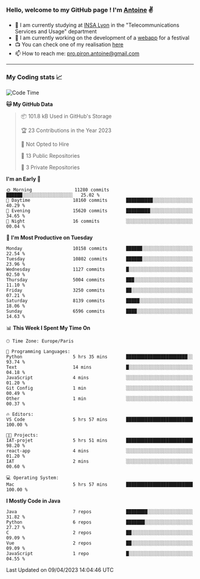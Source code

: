 ### Hello, welcome to my GitHub page ! I'm [Antoine](https://github.com/AntoinePiron) ✌️

- 🌱 I am currently studying at [INSA Lyon](https://www.insa-lyon.fr) in the "Telecommunications Services and Usage" department
- 🔭 I am currently working on the development of a [webapp](https://github.com/24HeuresINSA/Overbookd) for a festival
- 📺 You can check one of my realisation [here](https://astustc.fr)
- 📫 How to reach me: [pro.piron.antoine@gmail.com](mailto:pro.piron.antoine@gmail.com)

---

### My Coding stats 📈
<!--START_SECTION:waka-->
![Code Time](http://img.shields.io/badge/Code%20Time-71%20hrs%2015%20mins-blue)

**🐱 My GitHub Data** 

> 📦 101.8 kB Used in GitHub's Storage 
 > 
> 🏆 23 Contributions in the Year 2023
 > 
> 🚫 Not Opted to Hire
 > 
> 📜 13 Public Repositories 
 > 
> 🔑 3 Private Repositories 
 > 
**I'm an Early 🐤** 

```text
🌞 Morning                11280 commits       ██████░░░░░░░░░░░░░░░░░░░   25.02 % 
🌆 Daytime                18160 commits       ██████████░░░░░░░░░░░░░░░   40.29 % 
🌃 Evening                15620 commits       █████████░░░░░░░░░░░░░░░░   34.65 % 
🌙 Night                  16 commits          ░░░░░░░░░░░░░░░░░░░░░░░░░   00.04 % 
```
📅 **I'm Most Productive on Tuesday** 

```text
Monday                   10158 commits       ██████░░░░░░░░░░░░░░░░░░░   22.54 % 
Tuesday                  10802 commits       ██████░░░░░░░░░░░░░░░░░░░   23.96 % 
Wednesday                1127 commits        █░░░░░░░░░░░░░░░░░░░░░░░░   02.50 % 
Thursday                 5004 commits        ███░░░░░░░░░░░░░░░░░░░░░░   11.10 % 
Friday                   3250 commits        ██░░░░░░░░░░░░░░░░░░░░░░░   07.21 % 
Saturday                 8139 commits        █████░░░░░░░░░░░░░░░░░░░░   18.06 % 
Sunday                   6596 commits        ████░░░░░░░░░░░░░░░░░░░░░   14.63 % 
```


📊 **This Week I Spent My Time On** 

```text
🕑︎ Time Zone: Europe/Paris

💬 Programming Languages: 
Python                   5 hrs 35 mins       ███████████████████████░░   93.74 % 
Text                     14 mins             █░░░░░░░░░░░░░░░░░░░░░░░░   04.18 % 
JavaScript               4 mins              ░░░░░░░░░░░░░░░░░░░░░░░░░   01.20 % 
Git Config               1 min               ░░░░░░░░░░░░░░░░░░░░░░░░░   00.49 % 
Other                    1 min               ░░░░░░░░░░░░░░░░░░░░░░░░░   00.37 % 

🔥 Editors: 
VS Code                  5 hrs 57 mins       █████████████████████████   100.00 % 

🐱‍💻 Projects: 
IAT-projet               5 hrs 51 mins       █████████████████████████   98.20 % 
react-app                4 mins              ░░░░░░░░░░░░░░░░░░░░░░░░░   01.20 % 
IAT                      2 mins              ░░░░░░░░░░░░░░░░░░░░░░░░░   00.60 % 

💻 Operating System: 
Mac                      5 hrs 57 mins       █████████████████████████   100.00 % 
```

**I Mostly Code in Java** 

```text
Java                     7 repos             ████████░░░░░░░░░░░░░░░░░   31.82 % 
Python                   6 repos             ███████░░░░░░░░░░░░░░░░░░   27.27 % 
C                        2 repos             ██░░░░░░░░░░░░░░░░░░░░░░░   09.09 % 
Vue                      2 repos             ██░░░░░░░░░░░░░░░░░░░░░░░   09.09 % 
JavaScript               1 repo              █░░░░░░░░░░░░░░░░░░░░░░░░   04.55 % 
```




 Last Updated on 09/04/2023 14:04:46 UTC
<!--END_SECTION:waka-->
